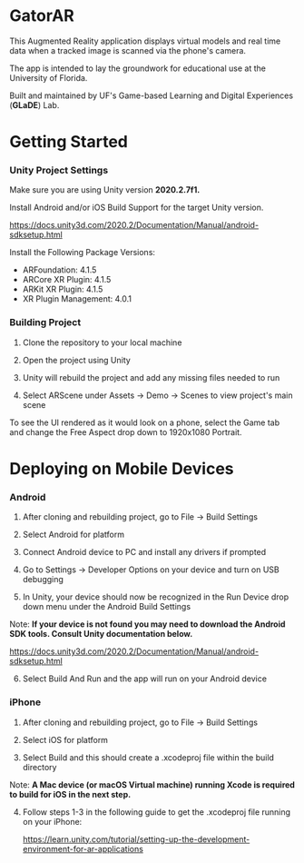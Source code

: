 # GatorAR

This Augmented Reality application displays virtual models and real time data when a tracked image is scanned via the phone's camera.

The app is intended to lay the groundwork for educational use at the University of Florida.

Built and maintained by UF's Game-based Learning and Digital Experiences (**GLaDE**) Lab.

# Getting Started

### Unity Project Settings

Make sure you are using Unity version **2020.2.7f1.**

Install Android and/or iOS Build Support for the target Unity version.

https://docs.unity3d.com/2020.2/Documentation/Manual/android-sdksetup.html

Install the Following Package Versions:

- ARFoundation: 4.1.5
- ARCore XR Plugin: 4.1.5
- ARKit XR Plugin: 4.1.5
- XR Plugin Management: 4.0.1

### Building Project

1. Clone the repository to your local machine

2. Open the project using Unity

3. Unity will rebuild the project and add any missing files needed to run

4. Select ARScene under Assets -> Demo -> Scenes to view project's main scene

To see the UI rendered as it would look on a phone, select the Game tab and change the Free Aspect drop down to 1920x1080 Portrait.

# Deploying on Mobile Devices

### Android

1. After cloning and rebuilding project, go to File -> Build Settings

2. Select Android for platform

3. Connect Android device to PC and install any drivers if prompted 

4. Go to Settings -> Developer Options on your device and turn on USB debugging

5. In Unity, your device should now be recognized in the Run Device drop down menu under the Android Build Settings
   
Note: **If your device is not found you may need to download the Android SDK tools. Consult Unity documentation below.**

   https://docs.unity3d.com/2020.2/Documentation/Manual/android-sdksetup.html
   
6. Select Build And Run and the app will run on your Android device

### iPhone

1. After cloning and rebuilding project, go to File -> Build Settings

2. Select iOS for platform

3. Select Build and this should create a .xcodeproj file within the build directory

Note: **A Mac device (or macOS Virtual machine) running Xcode is required to build for iOS in the next step.**

4. Follow steps 1-3 in the following guide to get the .xcodeproj file running on your iPhone:

   https://learn.unity.com/tutorial/setting-up-the-development-environment-for-ar-applications

